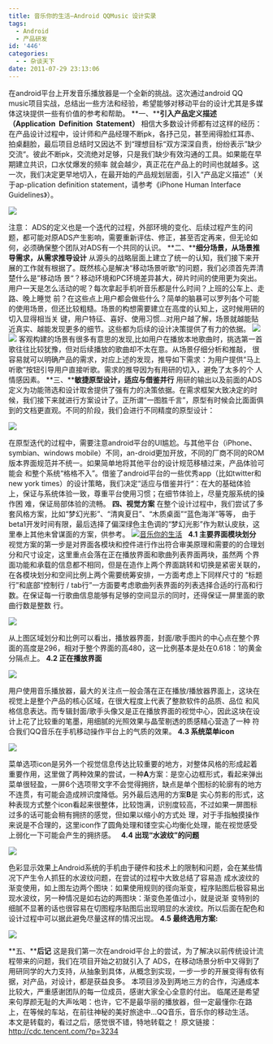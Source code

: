 ```yaml
---
title: 音乐你的生活—Android QQMusic 设计实录
tags:
  - Android
  - 产品研发
id: '446'
categories:
  - - 杂谈天下
date: 2011-07-29 23:13:06
---
```


在android平台上开发音乐播放器是一个全新的挑战。这次通过android QQ music项目实战，总结出一些方法和经验，希望能够对移动平台的设计尤其是多媒体这块提供一些有价值的参考和帮助。 **一、****引入产品定义描述（****Application  Definition  Statement****）** 相信大多数设计师都有过这样的经历：在产品设计过程中，设计师和产品经理不断pk，各抒己见，甚至闹得脸红耳赤、拍桌翻脸，最后项目总结时又因达不 到“理想目标“双方深深自责，纷纷表示”缺少交流“。彼此不断pk，交流绝对足够，只是我们缺少有效沟通的工具。如果能在早期建立共识，口水仗爆发的频率 就会越少，真正花在产品上的时间也就越多。这一次，我们决定更早地切入，在最开始的产品规划层面，引入“产品定义描述”（关于ap-plication definition statement，请参考《iPhone Human Interface Guidelines》）。

[![](http://cdc.tencent.com/wp-content/uploads/2010/11/Road-P2.jpg)](http://cdc.tencent.com/wp-content/uploads/2010/11/Road-P2.jpg)

注意： ADS的定义也是一个迭代的过程，外部环境的变化、后续过程产生的问题，都可能对原ADS产生影响，需要重新评估、修正，甚至否定再来，但无论如何，必须确保整个团队对ADS有一个共同的认识。 **二、****细分场景，从场景推导需求，从需求推导设计** 从源头的战略层面上建立了统一的认知，我们接下来开展的工作就有根据了。既然核心是解决“移动场景听歌“的问题，我们必须首先弄清楚什么是”移动场 景“？移动环境和PC环境差异甚大，碎片时间的使用更为突出。用户一天是怎么活动的呢？每次拿起手机听音乐都是什么时间？上班的公车上、走路、晚上睡觉 前？在这些点上用户都会做些什么？简单的脑暴可以罗列各个可能的使用场景，但还比较粗糙。场景的构想需要建立在高度的认知上，这时候用研的切入显得相当关 键，用户特征、喜好、使用习惯…对用户越了解，场景就越能贴近真实、越能发现更多的细节。这些都为后续的设计决策提供了有力的依据。 [![](http://cdc.tencent.com/wp-content/uploads/2010/11/scene.jpg)](http://cdc.tencent.com/wp-content/uploads/2010/11/scene.jpg) [![](http://cdc.tencent.com/wp-content/uploads/2010/11/03.png)](http://cdc.tencent.com/wp-content/uploads/2010/11/03.png) 客观构建的场景有很多有意思的发现,比如用户在播放本地歌曲时，挑选第一首歌往往比较犹豫，但对后续播放的歌曲却不太在意。从场景仔细分析和推敲， 很容易就可以明确产品的需求，对应上述的发现，推导如下需求：为用户提供“马上听歌”按钮引导用户直接听歌。需求的推导因为有用研的切入，避免了太多的个 人情感因素。 **三、****敏捷原型设计，适应与借鉴并行** 用研的输出以及前面的ADS定义为功能筛选和设计取舍提供了强有力的决策依据。在需求框架大致决定的时候，我们接下来就进行方案设计了。正所谓“一图胜千言”，原型有时候会比面面俱到的文档更直观。不同的阶段，我们会进行不同精度的原型设计：

[![](http://cdc.tencent.com/wp-content/uploads/2010/11/FW_2.jpg)](http://cdc.tencent.com/wp-content/uploads/2010/11/FW_2.jpg)

在原型迭代的过程中，需要注意android平台的UI尴尬。与其他平台（iPhone、symbian、windows mobile）不同，an-droid更加开放，不同的厂商不同的ROM版本界面规范并不统一。如果简单地将其他平台的设计规范移植过来，产品体验可能会 和整个系统“格格不入”。借鉴了android平台的一些优秀app（比如twitter和new york times）的设计策略，我们决定“适应与借鉴并行“：在大的基础体验上，保证与系统体验一致，尊重平台使用习惯；在细节体验上，尽量克服系统的操作困 难，保证局部体验的流畅。 **四、视觉方案** 在整个设计过程中，我们尝试了多套风格方案，比如“梦幻光影”、“清爽夏日”、“木质桌面”“蓝色海洋”等等， 由于beta1开发时间有限，最后选择了偏深绿色主色调的“梦幻光影”作为默认皮肤，这里奉上其他未曾谋面的方案，供参考。 [![](http://cdc.tencent.com/wp-content/uploads/2010/11/FanShow-P.jpg "音乐你的生活")](http://cdc.tencent.com/wp-content/uploads/2010/11/FanShow-P.jpg)   **4.1 主要界面模块划分** 视觉方案的第一步是对界面各模块和控件进行作出符合审美原理和需要的的合理划分和尺寸设定，这里重点会落在正在播放界面和歌曲列表界面两块，虽然两 个界面功能和承载的信息都不相同，但是在造作上两个界面跳转和切换是紧密关联的，在各模块划分和空间比例上两个需要统筹安排，一方面考虑上下同样尺寸的 “标题行”和底部“控制行 / tab行”一方面要考虑歌曲列表界面的列表选择合适的行高和行数。在保证每一行歌曲信息能够有足够的空间显示的同时，还得保证一屏里面的歌曲行数是整数 行。

[![](http://cdc.tencent.com/wp-content/uploads/2010/11/golden-digital.jpg)](http://cdc.tencent.com/wp-content/uploads/2010/11/golden-digital.jpg)

从上图区域划分和比例可以看出，播放器界面，封面/歌手图片的中心点在整个界面的高度是296，相对于整个界面的高480，这一比例基本是处在0.618：1的黄金分隔点上。 **4.2 正在播放界面**

[![](http://cdc.tencent.com/wp-content/uploads/2010/11/Music-icon-sun.jpg)](http://cdc.tencent.com/wp-content/uploads/2010/11/Music-icon-sun.jpg)

用户使用音乐播放器，最大的关注点一般会落在正在播放/播放器界面上，这块在视觉上是整个产品的核心区域，在很大程度上代表了整款软件的品质、品位 和风格信息表达。而专辑封面/歌手头像又是正在播放界面的视觉中心，因此这块在设计上花了比较重的笔墨，用细腻的光照效果与晶莹剔透的质感精心营造了一种 符合我们QQ音乐在手机移动操作平台上的气质的效果。 **4.3 系统菜单icon**

**[![](http://cdc.tencent.com/wp-content/uploads/2010/11/2-icon.jpg)](http://cdc.tencent.com/wp-content/uploads/2010/11/2-icon.jpg)**

菜单选项icon是另外一个视觉信息传达比较重要的地方，对整体风格的形成起着重要作用，这里做了两种效果的尝试，一种**A**方案：是空心边框形式，看起来弹出菜单很轻盈，一屏6个选项带文字不会觉得拥挤，缺点是单个图标的轮廓有的地方不连贯，有可能会造成辨识度降低。另外最后选用的方案**B**是 实心剪影的形式，这种表现方式整个icon看起来很整体，比较饱满，识别度较高，不过如果一屏图标过多的话可能会稍有拥挤的感觉，但如果以缩小的方式处 理，对于手指触摸操作来说是不合理的，这里icon作了圆角处理和镂空实心均衡化处理，能在视觉感受上弱化一下可能会产生的拥挤感。   **4.4 出现“水波纹”的问题**

**[![](http://cdc.tencent.com/wp-content/uploads/2010/11/Gradent.jpg)](http://cdc.tencent.com/wp-content/uploads/2010/11/Gradent.jpg)**

色彩显示效果上Android系统的手机由于硬件和技术上的限制和问题，会在某些情况下产生令人抓狂的水波纹问题，在尝试的过程中大致总结了容易造 成水波纹的渐变使用，如上图左边两个图块：如果使用规则的径向渐变，程序贴图后极容易出现水波纹，另一种情况是如右边的两图块：渐变色差值过小，就是说渐 变特别的细腻不显著的话也很容易在切图程序贴图后出现明显的水波纹。所以后面在配色和设计过程中可以据此避免尽量这样的情况出现。 **4.5 最终选用方案:**

[![](http://cdc.tencent.com/wp-content/uploads/2010/11/Final-Show.jpg)](http://cdc.tencent.com/wp-content/uploads/2010/11/Final-Show.jpg)

**五、****后记** 这是我们第一次在android平台上的尝试，为了解决以前传统设计流程带来的问题，我们在项目开始之初就引入了 ADS，在移动场景分析中又得到了用研同学的大力支持，从抽象到具体，从概念到实现，一步一步的开展变得有依有据，对产品，对设计，都是获益良多。 本项目涉及到两地三方的合作，沟通成本比较大，严重感谢团队的每一位成员，感谢大家全心全意的付出。 临尾还是希望来句厚颜无耻的大声吆喝：也许，它不是最华丽的播放器，但一定最懂你:在路上，在等候的车站，在前往神秘的美好旅途中…QQ音乐，音乐你的移动生活。   本文是转载的，看过之后，感觉很不错，特地转载之！ 原文链接：http://cdc.tencent.com/?p=3234